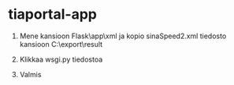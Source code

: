 # tiaportal-app

1. Mene kansioon Flask\app\xml ja kopio sinaSpeed2.xml tiedosto kansioon C:\export\result

2. Klikkaa wsgi.py tiedostoa

3. Valmis
